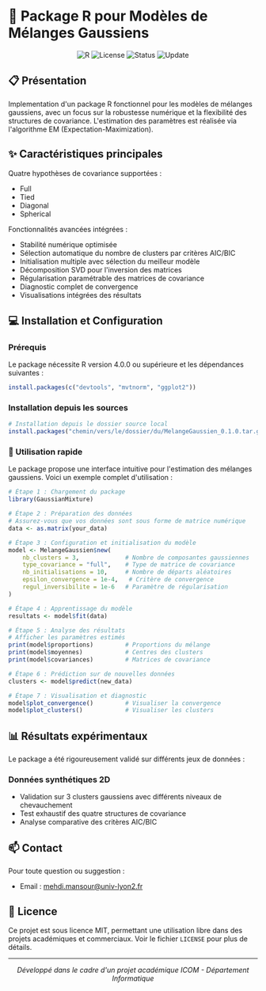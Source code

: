 # 🔄 Package R pour Modèles de Mélanges Gaussiens

<div align="center">

![R](https://img.shields.io/badge/R-%3E%3D4.0.0-blue)
![License](https://img.shields.io/badge/License-MIT-yellow)
![Status](https://img.shields.io/badge/Status-Research-orange)
![Update](https://img.shields.io/badge/Update-Feb%202024-green)


</div>

## 📋 Présentation
Implementation d'un package R fonctionnel pour les modèles de mélanges gaussiens, avec un focus sur la robustesse numérique et la flexibilité des structures de covariance. L'estimation des paramètres est réalisée via l'algorithme EM (Expectation-Maximization).

## ✨ Caractéristiques principales
Quatre hypothèses de covariance supportées :
- Full 
- Tied
- Diagonal 
- Spherical 

Fonctionnalités avancées intégrées :
- Stabilité numérique optimisée 
- Sélection automatique du nombre de clusters par critères AIC/BIC
- Initialisation multiple avec sélection du meilleur modèle
- Décomposition SVD pour l'inversion des matrices
- Régularisation paramétrable des matrices de covariance
- Diagnostic complet de convergence
- Visualisations intégrées des résultats

## 💻 Installation et Configuration

### Prérequis
Le package nécessite R version 4.0.0 ou supérieure et les dépendances suivantes :
```r
install.packages(c("devtools", "mvtnorm", "ggplot2"))
```

### Installation depuis les sources
```r
# Installation depuis le dossier source local
install.packages("chemin/vers/le/dossier/du/MelangeGaussien_0.1.0.tar.gz", repos = NULL, type = "source")
```

### 🚀 Utilisation rapide

Le package propose une interface intuitive pour l'estimation des mélanges gaussiens. Voici un exemple complet d'utilisation :

```r
# Étape 1 : Chargement du package
library(GaussianMixture)

# Étape 2 : Préparation des données
# Assurez-vous que vos données sont sous forme de matrice numérique
data <- as.matrix(your_data)

# Étape 3 : Configuration et initialisation du modèle
model <- MelangeGaussien$new(
    nb_clusters = 3,             # Nombre de composantes gaussiennes
    type_covariance = "full",    # Type de matrice de covariance
    nb_initialisations = 10,     # Nombre de départs aléatoires
    epsilon_convergence = 1e-4,   # Critère de convergence
    regul_inversibilite = 1e-6   # Paramètre de régularisation
)

# Étape 4 : Apprentissage du modèle
resultats <- model$fit(data)

# Étape 5 : Analyse des résultats
# Afficher les paramètres estimés
print(model$proportions)         # Proportions du mélange
print(model$moyennes)            # Centres des clusters
print(model$covariances)         # Matrices de covariance

# Étape 6 : Prédiction sur de nouvelles données
clusters <- model$predict(new_data)

# Étape 7 : Visualisation et diagnostic
model$plot_convergence()         # Visualiser la convergence
model$plot_clusters()            # Visualiser les clusters
```

## 📊 Résultats expérimentaux

Le package a été rigoureusement validé sur différents jeux de données :

### Données synthétiques 2D
- Validation sur 3 clusters gaussiens avec différents niveaux de chevauchement
- Test exhaustif des quatre structures de covariance
- Analyse comparative des critères AIC/BIC



## 📫 Contact

Pour toute question ou suggestion :
- Email : mehdi.mansour@univ-lyon2.fr

## 📜 Licence

Ce projet est sous licence MIT, permettant une utilisation libre dans des projets académiques et commerciaux. Voir le fichier `LICENSE` pour plus de détails.

---

<div align="center">

*Développé dans le cadre d'un projet académique*
*ICOM - Département Informatique*

</div>

